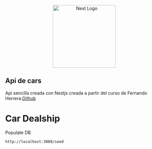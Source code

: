 <p align="center">
  <a href="http://nestjs.com/" target="blank"><img src="https://nestjs.com/img/logo-small.svg" width="200" alt="Nest Logo" /></a>
</p>

## Api de cars

Api sencilla creada con Nestjs creada a partir del curso de Fernando Herrera.[Github](https://github.com/Klerith)

# Car Dealship

Populate DB

```
http://localhost:3000/seed

```
